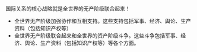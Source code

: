 国际关系的核心战略就是全世界的无产阶级联合起来！
* 全世界无产阶级加强协作和互相支持。这些支持包括军事、经济、舆论、生产资料（包括知识产权等）
* 全世界无产阶级联合起来和全世界的资产阶级斗争。这些斗争包括军事、经济、舆论、生产资料（包括知识产权等）等各个方面。
